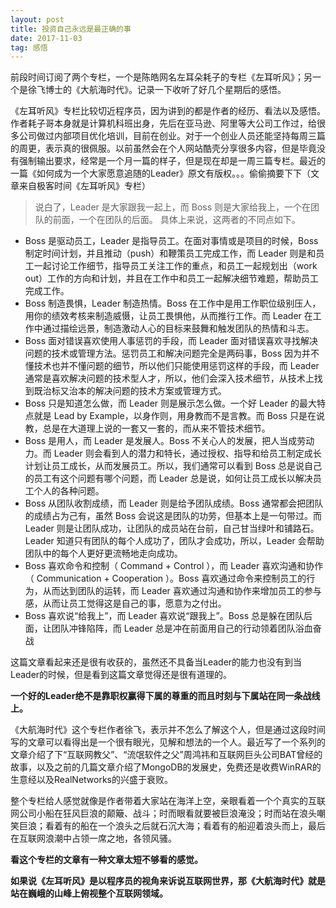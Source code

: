 ```yaml
---
layout: post
title: 投资自己永远是最正确的事
date: 2017-11-03
tag: 感悟
---
```


前段时间订阅了两个专栏，一个是陈皓网名左耳朵耗子的专栏《左耳听风》；另一个是徐飞博士的《大航海时代》。记录一下收听了好几个星期后的感悟。

《左耳听风》专栏比较切近程序员，因为讲到的都是作者的经历、看法以及感悟。作者耗子哥本身就是计算机科班出身，先后在亚马逊、阿里等大公司工作过，给很多公司做过内部项目优化培训，目前在创业。对于一个创业人员还能坚持每周三篇的周更，表示真的很佩服。以前虽然会在个人网站酷壳分享很多内容，但是毕竟没有强制输出要求，经常是一个月一篇的样子，但是现在却是一周三篇专栏。最近的一篇《如何成为一个大家愿意追随的Leader》原文有版权。。。偷偷摘要下下（文章来自极客时间《左耳听风》专栏）

>说白了，Leader 是大家跟我一起上，而 Boss 则是大家给我上，一个在团队的前面，一个在团队的后面。
具体上来说，这两者的不同点如下。
- Boss 是驱动员工，Leader 是指导员工。在面对事情或是项目的时候，Boss 制定时间计划，并且推动（push）和鞭策员工完成工作，而 Leader 则是和员工一起讨论工作细节，指导员工关注工作的重点，和员工一起规划出（work out）工作的方向和计划，并且在工作中和员工一起解决细节难题，帮助员工完成工作。
- Boss 制造畏惧，Leader 制造热情。Boss 在工作中是用工作职位级别压人，用你的绩效考核来制造威慑，让员工畏惧他，从而推行工作。而 Leader 在工作中通过描绘远景，制造激动人心的目标来鼓舞和触发团队的热情和斗志。
- Boss 面对错误喜欢使用人事惩罚的手段，而 Leader 面对错误喜欢寻找解决问题的技术或管理方法。惩罚员工和解决问题完全是两码事，Boss 因为并不懂技术也并不懂问题的细节，所以他们只能使用惩罚这样的手段，而 Leader 通常是喜欢解决问题的技术型人才，所以，他们会深入技术细节，从技术上找到既治标又治本的解决问题的技术方案或管理方式。
- Boss 只是知道怎么做，而 Leader 则是展示怎么做。一个好 Leader 的最大特点就是 Lead by Example，以身作则，用身教而不是言教。而 Boss 只是在说教，总是在大道理上说的一套又一套的，而从来不管技术细节。
- Boss 是用人，而 Leader 是发展人。Boss 不关心人的发展，把人当成劳动力。而 Leader 则会看到人的潜力和特长，通过授权、指导和给员工制定成长计划让员工成长，从而发展员工。所以，我们通常可以看到 Boss 总是说自己的员工有这个问题有哪个问题，而 Leader 总是说，如何让员工成长以解决员工个人的各种问题。
- Boss 从团队收割成绩，而 Leader 则是给予团队成绩。Boss 通常都会把团队的成绩占为己有，虽然 Boss 会说这是团队的功劳，但基本上是一句带过。而 Leader 则是让团队成功，让团队的成员站在台前，自己甘当绿叶和铺路石。Leader 知道只有团队的每个人成功了，团队才会成功，所以，Leader 会帮助团队中的每个人更好更流畅地走向成功。
- Boss 喜欢命令和控制（ Command + Control ），而 Leader 喜欢沟通和协作（ Communication + Cooperation ）。Boss 喜欢通过命令来控制员工的行为，从而达到团队的运转，而 Leader 喜欢通过沟通和协作来增加员工的参与感，从而让员工觉得这是自己的事，愿意为之付出。
- Boss 喜欢说“给我上”，而 Leader 喜欢说“跟我上”。Boss 总是躲在团队后面，让团队冲锋陷阵，而 Leader 总是冲在前面用自己的行动领着团队浴血奋战


这篇文章看起来还是很有收获的，虽然还不具备当Leader的能力也没有到当Leader的时候，但是看到这篇文章觉得还是很有道理的。

**一个好的Leader绝不是靠职权赢得下属的尊重的而且时刻与下属站在同一条战线上。**

《大航海时代》这个专栏作者徐飞，表示并不怎么了解这个人，但是通过这段时间写的文章可以看得出是一个很有眼光，见解和想法的一个人。最近写了一个系列的文章介绍了下“互联网教父”、“流氓软件之父”周鸿祎和互联网巨头公司BAT曾经的故事，以及之前的几篇文章介绍了MongoDB的发展史，免费还是收费WinRAR的生意经以及RealNetworks的兴盛于衰败。

整个专栏给人感觉就像是作者带着大家站在海洋上空，亲眼看着一个个真实的互联网公司小船在狂风巨浪的颠簸、战斗；时而眼看就要被巨浪淹没；时而站在浪头嘲笑巨浪；看着有的船在一个浪头之后就石沉大海；看着有的船迎着浪头而上，最后在互联网浪潮中占领一席之地，各领风骚。

**看这个专栏的文章有一种文章太短不够看的感觉。**

**如果说《左耳听风》是以程序员的视角来诉说互联网世界，那《大航海时代》就是站在巍峨的山峰上俯视整个互联网领域。**

